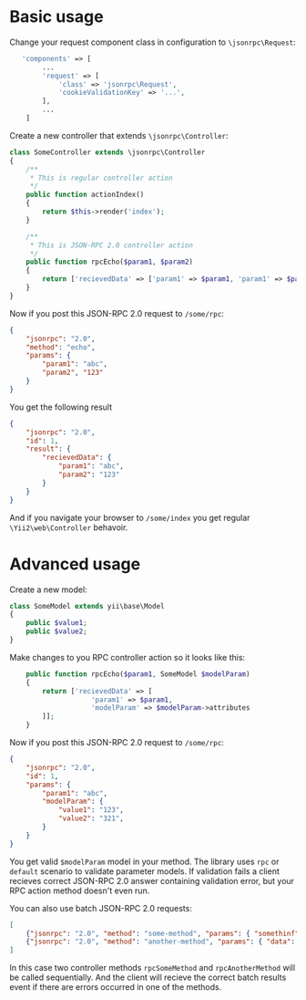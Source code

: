 Basic usage
===========

Change your request component class in configuration to `\jsonrpc\Request`:

```php
   'components' => [
		...
        'request' => [
            'class' => 'jsonrpc\Request',
            'cookieValidationKey' => '...',
        ],
		...
	]
```

Create a new controller that extends `\jsonrpc\Controller`:

```php
class SomeController extends \jsonrpc\Controller
{
	/**
	 * This is regular controller action
	 */
	public function actionIndex()
	{
		return $this->render('index');
	}

	/**
	 * This is JSON-RPC 2.0 controller action
	 */
	public function rpcEcho($param1, $param2)
	{
		return ['recievedData' => ['param1' => $param1, 'param1' => $param1]];
	}
}
```

Now if you post this JSON-RPC 2.0 request to `/some/rpc`:

```json
{
	"jsonrpc": "2.0", 
	"method": "echo", 
	"params": { 
		"param1": "abc",
		"param2", "123"
	}
}
```

You get the following result

```json
{
	"jsonrpc": "2.0",
	"id": 1,
	"result": {
		"recievedData": {
			"param1": "abc",
			"param2": "123"
		}
	}
}
```

And if you navigate your browser to `/some/index` you get regular `\Yii2\web\Controller` behavoir.

Advanced usage
==============

Create a new model:

```php
class SomeModel extends yii\base\Model
{
	public $value1;
	public $value2;
}
```

Make changes to you RPC controller action so it looks like this:

```php
	public function rpcEcho($param1, SomeModel $modelParam)
	{
		return ['recievedData' => [
					'param1' => $param1, 
					'modelParam' => $modelParam->attributes
		]];
	}
```

Now if you post this JSON-RPC 2.0 request to `/some/rpc`:

```json
{
	"jsonrpc": "2.0",
	"id": 1,
	"params": {
		"param1": "abc",
		"modelParam": {
			"value1": "123",
			"value2": "321",
		}
	}
}
```

You get valid `$modelParam` model in your method. The library uses `rpc` or `default` scenario to validate parameter models. 
If validation fails a client recieves correct JSON-RPC 2.0 answer containing validation error, but your RPC action method doesn't even run.

You can also use batch JSON-RPC 2.0 requests:

```json
[
	{"jsonrpc": "2.0", "method": "some-method", "params": { "somethinf": "anything"}, "id": 1},
	{"jsonrpc": "2.0", "method": "another-method", "params": { "data": [1, 2, 3, 4] }, "id": 2}
]
```

In this case two controller methods `rpcSomeMethod` and `rpcAnotherMethod` will be called sequentially.
And the client will recieve the correct batch results event if there are errors occurred in one of the methods.
